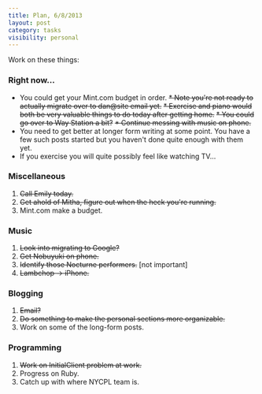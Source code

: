 ```yaml
---
title: Plan, 6/8/2013
layout: post
category: tasks
visibility: personal
---
```


Work on these things:

### Right now...

* You could get your Mint.com budget in order.
~~* Note you're not ready to actually migrate over to dan@site email yet.~~
~~* Exercise and piano would both be very valuable things to do today after getting home.~~
~~* You could go over to Way Station a bit?~~
~~* Continue messing with music on phone.~~
* You need to get better at longer form writing at some point. You have a few such posts started but you haven't done quite enough with them yet.
* If you exercise you will quite possibly feel like watching TV...

### Miscellaneous

1.  ~~Call Emily today.~~
2.  ~~Get ahold of Mitha, figure out when the heck you're running.~~
3.  Mint.com make a budget.

### Music

1. ~~Look into migrating to Google?~~
2. ~~Get Nobuyuki on phone.~~
3. ~~Identify those Nocturne performers.~~ [not important]
4. ~~Lambchop -> iPhone.~~


### Blogging

1.  ~~Email?~~
2.  ~~Do something to make the personal sections more organizable.~~
3.  Work on some of the long-form posts.

### Programming

1. ~~Work on InitialClient problem at work.~~
2. Progress on Ruby.
3. Catch up with where NYCPL team is.